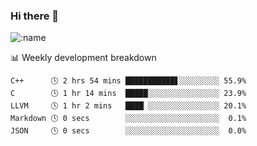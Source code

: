 ### Hi there 👋

<!--
**lv2020/lv2020** is a ✨ _special_ ✨ repository because its `README.md` (this file) appears on your GitHub profile.

Here are some ideas to get you started:

- 🔭 I’m currently working on ...
- 🌱 I’m currently learning ...
- 👯 I’m looking to collaborate on ...
- 🤔 I’m looking for help with ...
- 💬 Ask me about ...
- 📫 How to reach me: ...
- 😄 Pronouns: ...
- ⚡ Fun fact: ...
-->
![:name](https://count.getloli.com/get/@:lv2020)
 <!-- waka-box start -->
📊 Weekly development breakdown
```text
C++      🕓 2 hrs 54 mins ███████████▋░░░░░░░░░ 55.9%
C        🕓 1 hr 14 mins  █████░░░░░░░░░░░░░░░░ 23.9%
LLVM     🕓 1 hr 2 mins   ████▏░░░░░░░░░░░░░░░░ 20.1%
Markdown 🕓 0 secs        ░░░░░░░░░░░░░░░░░░░░░  0.1%
JSON     🕓 0 secs        ░░░░░░░░░░░░░░░░░░░░░  0.0%
```
<!-- Powered by https://github.com/YouEclipse/waka-box-go . -->
<!-- waka-box end -->
